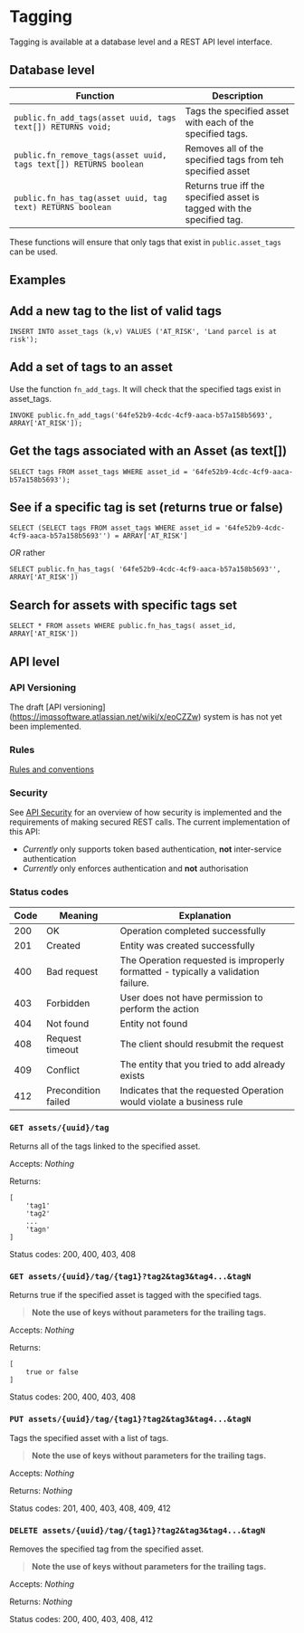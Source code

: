 
Tagging
==============

Tagging is available at a database level and a REST API level interface.

Database level
---------------

|Function                                                          |Description                                                             |
|------------------------------------------------------------------|------------------------------------------------------------------------|
|`public.fn_add_tags(asset uuid, tags text[]) RETURNS void;`       | Tags the specified asset with each of the specified tags.              |
|`public.fn_remove_tags(asset uuid, tags text[]) RETURNS boolean`  | Removes all of the specified tags from teh specified asset             |
|`public.fn_has_tag(asset uuid, tag text) RETURNS boolean`         | Returns true iff the specified asset is tagged with the specified tag. |

These functions will ensure that only tags that exist in `public.asset_tags` can be used.

Examples
--------

## Add a new tag to the list of valid tags
```
INSERT INTO asset_tags (k,v) VALUES ('AT_RISK', 'Land parcel is at risk');
```

## Add a set of tags to an asset

Use  the function `fn_add_tags`.  It will check that the specified tags exist in asset_tags. 
```
INVOKE public.fn_add_tags('64fe52b9-4cdc-4cf9-aaca-b57a158b5693', ARRAY['AT_RISK']);
```

## Get the tags associated with an Asset (as text[])
```
SELECT tags FROM asset_tags WHERE asset_id = '64fe52b9-4cdc-4cf9-aaca-b57a158b5693');
```

## See if a specific tag is set (returns true or false)
```
SELECT (SELECT tags FROM asset_tags WHERE asset_id = '64fe52b9-4cdc-4cf9-aaca-b57a158b5693'') = ARRAY['AT_RISK']
```
*OR* rather

```
SELECT public.fn_has_tags( '64fe52b9-4cdc-4cf9-aaca-b57a158b5693'', ARRAY['AT_RISK'])
```

## Search for assets with specific tags set
```
SELECT * FROM assets WHERE public.fn_has_tags( asset_id, ARRAY['AT_RISK'])
```


API level
----------


### API Versioning

The draft [API versioning] (https://imqssoftware.atlassian.net/wiki/x/eoCZZw) system is has not yet been implemented.

### Rules

[Rules and conventions ](https://imqssoftware.atlassian.net/wiki/x/S4CBeQ)

### Security

See [API Security](APISecurity.md) for an overview of how security is implemented and the requirements of making secured REST calls.
The current implementation of this API: 
* *Currently* only supports token based authentication, **not** inter-service authentication
* *Currently* only enforces authentication and **not** authorisation


### Status codes

|Code|Meaning|Explanation|
|----|-------|-----------|
|200|OK|Operation completed successfully|
|201|Created|Entity was created successfully|
|400|Bad request|The Operation requested is improperly formatted - typically a validation failure.
|403|Forbidden|User does not have permission to perform the action|
|404|Not found|Entity not found|
|408|Request timeout|The client should resubmit the request|
|409|Conflict|The entity that you tried to add already exists|
|412|Precondition failed|Indicates that the requested Operation would violate a business rule|


### `GET assets/{uuid}/tag` 
Returns all of the tags linked to the specified asset.

Accepts: *Nothing*

Returns:

```
[
    'tag1'
    'tag2'
    ...
    'tagn'
]
```
Status codes: 200, 400, 403, 408

### `GET assets/{uuid}/tag/{tag1}?tag2&tag3&tag4...&tagN`  

Returns true if the specified asset is tagged with the specified tags.

>**Note the use of keys without parameters for the trailing tags.**

Accepts: *Nothing*

Returns:

```
[
    true or false
]
```
Status codes: 200, 400, 403, 408


### `PUT assets/{uuid}/tag/{tag1}?tag2&tag3&tag4...&tagN`   

Tags the specified asset with a list of tags.

>**Note the use of keys without parameters for the trailing tags.**


Accepts: *Nothing*

Returns: *Nothing*

Status codes: 201, 400, 403, 408, 409, 412

### `DELETE assets/{uuid}/tag/{tag1}?tag2&tag3&tag4...&tagN`   

Removes the specified tag from the specified asset.

>**Note the use of keys without parameters for the trailing tags.**

Accepts: *Nothing* 

Returns: *Nothing*

Status codes: 200, 400, 403, 408, 412


